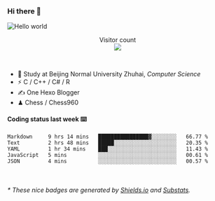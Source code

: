 ### Hi there 👋


<img src="https://raw.githubusercontent.com/sagar-viradiya/sagar-viradiya/master/resources/banner.png" alt="Hello world">
<p align="center"> 
  Visitor count<br/>
  <img src="https://profile-counter.glitch.me/youszoe/count.svg" />
</p>

<br/>


- 🍻  Study at Beijing Normal University Zhuhai, _Computer Science_
- ⚡  C / C++ / C# / R
- ✍️  One Hexo Blogger
- ♟  Chess / Chess960 


#### Coding status last week ⌨️

<!--START_SECTION:waka-->
```text
Markdown     9 hrs 14 mins   ████████████████▓░░░░░░░░   66.77 % 
Text         2 hrs 48 mins   █████░░░░░░░░░░░░░░░░░░░░   20.35 % 
YAML         1 hr 34 mins    ███░░░░░░░░░░░░░░░░░░░░░░   11.43 % 
JavaScript   5 mins          ░░░░░░░░░░░░░░░░░░░░░░░░░   00.61 % 
JSON         4 mins          ░░░░░░░░░░░░░░░░░░░░░░░░░   00.57 % 
```
<!--END_SECTION:waka-->

<br/>

<center><img src="http://ghchart.rshah.org/409ba5/yousazoe" alt="" /></center>


<h6>* These nice badges are generated by <a href="https://shields.io/">Shields.io</a> and <a href="https://github.com/spencerwooo/Substats">Substats</a>.</h6>
